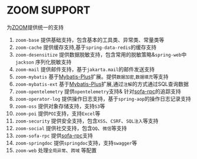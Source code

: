 # ZOOM SUPPORT

为[ZOOM](https://github.com/zoom-projects)提供统一的支持

1. `zoom-base` 提供基础支持，包含基本的工具类、异常类、常量类等
2. `zoom-cache` 提供缓存支持,基于`spring-data-redis`的缓存支持
3. `zoom-desensitize` 提供数据脱敏支持，包含常用的脱敏策略&`spring-web`中`jackson` 序列化脱敏支持
4. `zoom-mail` 提供邮件支持，基于`jakarta.mail`的邮件发送支持
5. `zoom-mybatis` 基于[Mybatis-Plus](https://github.com/baomidou/mybatis-plus)扩展。提供`数据加密`,`数据填充`等支持
6. `zoom-mybatis-ext` 基于[Mybatis-Plus](https://github.com/baomidou/mybatis-plus)扩展,通过`注解`的方式通过SQL查询数据
7. `zoom-opentelemetry` 提供`opentelemetry`支持& 针对[sofa-rpc](https://github.com/sofastack/sofa-rpc)的追踪支持
8. `zoom-operator-log` 提供操作日志支持，基于`spring-aop`的操作日志记录支持
9. `zoom-oss` 提供对象存储支持，支持`S3`等
10. `zoom-poi` 提供`POI`支持，支持`Excel`等
11. `zoom-security` 提供安全支持，包含`XSS`、`CSRF`、`SQL注入`等支持
12. `zoom-social` 提供社交支持，包含`QQ`、`微信`等支持
13. `zoom-sofa-rpc` 提供[sofa-rpc](https://github.com/sofastack/sofa-rpc)支持
14. `zoom-springdoc` 提供`springdoc`支持，支持`swagger`等
15. `zoom-web` 处理`全局异常`、`跨域` 等配置
